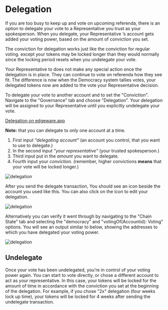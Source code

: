 # Delegation

If you are too busy to keep up and vote on upcoming referenda, there is an option to delegate your vote to a Representative you trust as your spokesperson. When you delegate, your Representative ‘s account gets added your voting power, based on the amount of conviction you set.

The conviction for delegation works just like the conviction for regular voting. except your tokens may be locked longer than they would normally since the locking period resets when you undelegate your vote.

Your Representative to does not make any special action once the delegation is in place. They can continue to vote on referenda how they see fit. The difference is now when the Democracy system tallies votes, your delegated tokens now are added to the vote your Representative decision.

To delegate your vote to another account and to set the "Conviction". Navigate to the "Governance" tab and choose "Delegation". Your delegation will be assigned to your Representative until you explicitly undelegate your vote.

[Delegation on edgeware.app](https://edgeware.app/#/delegation)

**Note:** that you can delegate to only one account at a time.

1. First input _"delegating account"_ (an account you control, that you want to use to delegate.)
2. In the second input _"your representative"_ (your trusted spokesperson.)
3. Third input put in the _amount_ you want to delegate.
4. Fourth input your _conviction._ (remember, higher convictions **means** that your vote will be locked longer.)

![delegation](/img/delegate.png)

After you send the delegate transaction, You should see an icon beside the account you used like this. You can also click on the icon to edit your delegation.

![delegation](/img/delegations.png)

Alternatively you can verify it went through by navigating to the "Chain State" tab and selecting the "democracy" and "votingOf(Accountid): Voting" options. You will see an output similar to below, showing the addresses to which you have delegated your voting power.

![delegation](/img/chain-state.png)

## Undelegate

Once your vote has been undelegated, you’re in control of your voting power again. You can start to vote directly, or chose a different account to act as your representative. In this case, your tokens will be locked for the amount of time in accordance with the conviction you set at the beginning of the delegation. For example, if you chose "2x" delegation (four weeks lock up time), your tokens will be locked for 4 weeks after sending the undelegate transaction.
